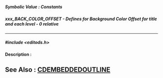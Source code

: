 ##### Symbolic Value : Constants
##### xxx_BACK_COLOR_OFFSET - Defines for Background Color Offset for title and each level - 0 relative
---
##### #include <editods.h>
**Description :**

**See Also :**
[CDEMBEDDEDOUTLINE](D:/md_files/CDEMBEDDEDOUTLINE.md)
---
